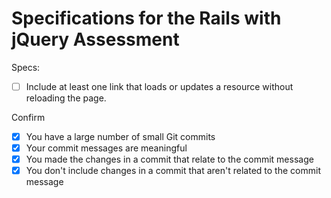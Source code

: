 # Specifications for the Rails with jQuery Assessment

Specs:
<!-- - [x] Use jQuery for implementing new requirements -->

<!-- - [x] Include a show resource rendered using jQuery and an Active Model Serialization JSON backend.
 -- my ingredient show page uses jQuery to show the recipes made with this ingredient, displaying their details using AMS JSON. -->

<!-- - [x] Include an index resource rendered using jQuery and an Active Model Serialization JSON backend.
  -- created my ingredient index page using jQuery and AMS JSON -->

<!-- - [x] Include at least one has_many relationship in information rendered via JSON and appended to the DOM.
 -- the ingredient show page displays the relationship of has_many recipes -->

- [ ] Include at least one link that loads or updates a resource without reloading the page.

<!-- - [x] Translate JSON responses into js model objects.
  -- the ingredient show page has a Recipe JS model object made from the JSON response -->

<!-- - [x] At least one of the js model objects must have at least one method added by your code to the prototype.
  -- on the ingredient show page, my Recipe model has a prototype method listItems -->

Confirm
- [x] You have a large number of small Git commits
- [x] Your commit messages are meaningful
- [x] You made the changes in a commit that relate to the commit message
- [x] You don't include changes in a commit that aren't related to the commit message
